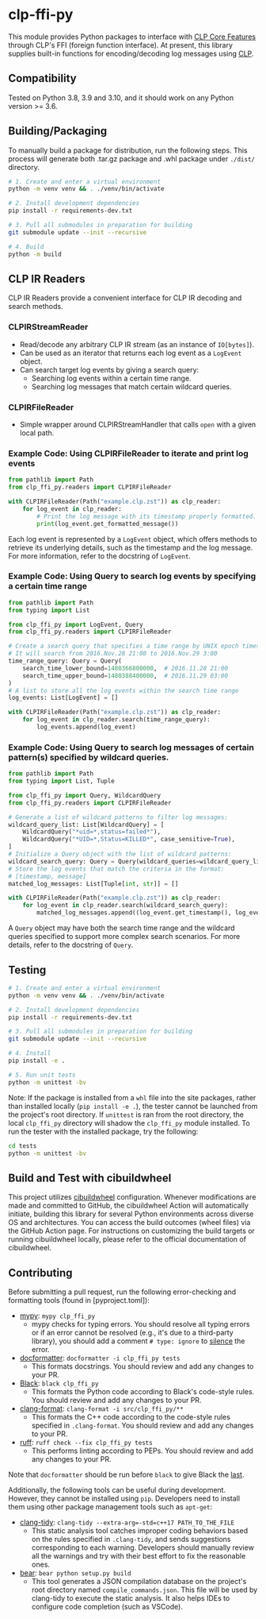 # clp-ffi-py

This module provides Python packages to interface with [CLP Core Features][1]
through CLP's FFI (foreign function interface).
At present, this library supplies built-in functions for encoding/decoding log
messages using [CLP][2].

## Compatibility

Tested on Python 3.8, 3.9 and 3.10, and it should work on any Python version >= 3.6.

## Building/Packaging

To manually build a package for distribution, run the following steps.
This process will generate both .tar.gz package and .whl package under `./dist/` directory.

```bash
# 1. Create and enter a virtual environment
python -m venv venv && . ./venv/bin/activate

# 2. Install development dependencies
pip install -r requirements-dev.txt

# 3. Pull all submodules in preparation for building
git submodule update --init --recursive

# 4. Build
python -m build
```

## CLP IR Readers

CLP IR Readers provide a convenient interface for CLP IR decoding and search methods.

### CLPIRStreamReader

- Read/decode any arbitrary CLP IR stream (as an instance of `IO[bytes]`).
- Can be used as an iterator that returns each log event as a `LogEvent` object.
- Can search target log events by giving a search query:
  - Searching log events within a certain time range.
  - Searching log messages that match certain wildcard queries.

### CLPIRFileReader

- Simple wrapper around CLPIRStreamHandler that calls `open` with a given local path.

### Example Code: Using CLPIRFileReader to iterate and print log events
```python
from pathlib import Path
from clp_ffi_py.readers import CLPIRFileReader

with CLPIRFileReader(Path("example.clp.zst")) as clp_reader:
    for log_event in clp_reader:
        # Print the log message with its timestamp properly formatted.
        print(log_event.get_formatted_message())
```
Each log event is represented by a `LogEvent` object, which offers methods to retrieve its
underlying details, such as the timestamp and the log message. For more information, refer
to the docstring of `LogEvent`.

### Example Code: Using Query to search log events by specifying a certain time range
```python
from pathlib import Path
from typing import List

from clp_ffi_py import LogEvent, Query
from clp_ffi_py.readers import CLPIRFileReader

# Create a search query that specifies a time range by UNIX epoch timestamp.
# It will search from 2016.Nov.28 21:00 to 2016.Nov.29 3:00
time_range_query: Query = Query(
    search_time_lower_bound=1480366800000,  # 2016.11.28 21:00
    search_time_upper_bound=1480388400000,  # 2016.11.29 03:00
)
# A list to store all the log events within the search time range
log_events: List[LogEvent] = []

with CLPIRFileReader(Path("example.clp.zst")) as clp_reader:
    for log_event in clp_reader.search(time_range_query):
        log_events.append(log_event)
```

### Example Code: Using Query to search log messages of certain pattern(s) specified by wildcard queries.
```python
from pathlib import Path
from typing import List, Tuple

from clp_ffi_py import Query, WildcardQuery
from clp_ffi_py.readers import CLPIRFileReader

# Generate a list of wildcard patterns to filter log messages:
wildcard_query_list: List[WildcardQuery] = [
    WildcardQuery("*uid=*,status=failed*"),
    WildcardQuery("*UID=*,Status=KILLED*", case_sensitive=True),
]
# Initialize a Query object with the list of wildcard patterns:
wildcard_search_query: Query = Query(wildcard_queries=wildcard_query_list)
# Store the log events that match the criteria in the format:
# [timestamp, message]
matched_log_messages: List[Tuple[int, str]] = []

with CLPIRFileReader(Path("example.clp.zst")) as clp_reader:
    for log_event in clp_reader.search(wildcard_search_query):
        matched_log_messages.append((log_event.get_timestamp(), log_event.get_log_message()))
```
A `Query` object may have both the search time range and the wildcard queries specified to support
more complex search scenarios. For more details, refer to the docstring of `Query`.

## Testing

```bash
# 1. Create and enter a virtual environment
python -m venv venv && . ./venv/bin/activate

# 2. Install development dependencies
pip install -r requirements-dev.txt

# 3. Pull all submodules in preparation for building
git submodule update --init --recursive

# 4. Install
pip install -e .

# 5. Run unit tests
python -m unittest -bv
```

Note: If the package is installed from a `whl` file into the site packages,
rather than installed locally (`pip install -e .`),
the tester cannot be launched from the project's root directory.
If `unittest` is ran from the root directory,
the local `clp_ffi_py` directory will shadow the `clp_ffi_py` module installed.
To run the tester with the installed package, try the following:

```bash
cd tests
python -m unittest -bv
```

## Build and Test with cibuildwheel

This project utilizes [cibuildwheel][7] configuration.
Whenever modifications are made and committed to GitHub,
the cibuildwheel Action will automatically initiate,
building this library for several Python environments across diverse OS and architectures.
You can access the build outcomes (wheel files) via the GitHub Action page.
For instructions on customizing the build targets or running cibuildwheel locally,
please refer to the official documentation of cibuildwheel.

## Contributing

Before submitting a pull request, run the following error-checking
and formatting tools (found in [pyproject.toml]):

* [mypy][3]: `mypy clp_ffi_py`
  * mypy checks for typing errors. You should resolve all typing errors or if an
    error cannot be resolved (e.g., it's due to a third-party library), you
    should add a comment `# type: ignore` to [silence][4] the error.
* [docformatter][11]: `docformatter -i clp_ffi_py tests`
  * This formats docstrings. You should review and add any changes to your PR.
* [Black][5]: `black clp_ffi_py`
  * This formats the Python code according to Black's code-style rules. You should
    review and add any changes to your PR.
* [clang-format][6]: `clang-format -i src/clp_ffi_py/**`
  * This formats the C++ code according to the code-style rules specified in `.clang-format`.
    You should review and add any changes to your PR.
* [ruff][10]: `ruff check --fix clp_ffi_py tests`
  * This performs linting according to PEPs. You should review and add any
    changes to your PR.

Note that `docformatter` should be run before `black` to give Black the [last][12].

Additionally, the following tools can be useful during development. However, they cannot be installed
using `pip`. Developers need to install them using other package management tools such as `apt-get`:

* [clang-tidy][8]: `clang-tidy --extra-arg=-std=c++17 PATH_TO_THE_FILE`
  * This static analysis tool catches improper coding behaviors based on the rules specified in
    `.clang-tidy`, and sends suggestions corresponding to each warning. Developers should manually
    review all the warnings and try with their best effort to fix the reasonable ones.
* [bear][9]: `bear python setup.py build`
  * This tool generates a JSON compilation database on the project's root directory named
    `compile_commands.json`. This file will be used by clang-tidy to execute the static analysis.
    It also helps IDEs to configure code completion (such as VSCode).

[1]: https://github.com/y-scope/clp/tree/main/components/core
[2]: https://github.com/y-scope/clp
[3]: https://mypy.readthedocs.io/en/stable/index.html
[4]: https://mypy.readthedocs.io/en/stable/common_issues.html#spurious-errors-and-locally-silencing-the-checker
[5]: https://black.readthedocs.io/en/stable/index.html
[6]: https://clang.llvm.org/docs/ClangFormatStyleOptions.html
[7]: https://cibuildwheel.readthedocs.io/en/stable/
[8]: https://clang.llvm.org/extra/clang-tidy/
[9]: https://github.com/rizsotto/Bear
[10]: https://beta.ruff.rs/docs/
[11]: https://docformatter.readthedocs.io/en/latest/
[12]: https://docformatter.readthedocs.io/en/latest/faq.html#interaction-with-black
